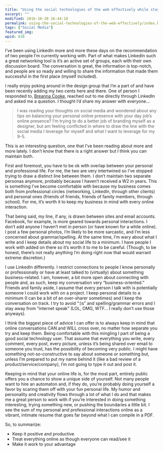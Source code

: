 ```yaml
---
title: "Using the social technologies of the web effectively while staying out of trouble"
excerpt: ""
modified: 2016-10-20 16:44:18
permalink: using-the-social-technologies-of-the-web-effectively/index.html
tags: ["Social Media"]
featured_img:
wpid: 636
---
```



I’ve been using LinkedIn more and more these days on the recommendation of two people I’m currently working with. Part of what makes LinkedIn such a great networking tool is it’s an active set of groups, each with their own discussion board. The conversation is great, the information is top-notch, and people are so ready and willing to share the information that made them successful in the first place (myself included).

I really enjoy poking around in the design group that I’m a part of and have been recently adding my two cents here and there. One of person I responded to, [Breanna Cooke](http://www.breannacooke.com/), reached out to me directly through LinkedIn and asked me a question. I thought I’d share my answer with everyone…

> I was reading your thoughts on social media and wondered about any tips on balancing your personal online presence with your day job’s online presence? I’m trying to do a better job of branding myself as a designer, but am feeling conflicted in where to draw the line with the social media I leverage for myself and what I want to leverage for my 9-5.

This is an interesting question, one that I’ve been reading about more and more lately. I don’t know that there is a right answer but I think you can maintain both.

First and foremost, you have to be ok with overlap between your personal and professional life. For me, the two are very intertwined so I’ve stopped trying to draw a distinct line between them. I don’t maintain two separate personas anymore, probably because I haven’t received a W2 in years. This is something I’ve become comfortable with because my business comes both from professional circles (networking, LinkedIn, through other clients) and personal ones (friends of friends, friends of family members, through school). For me, it’s worth it to keep my business in mind with every online interaction.

That being said, my line, if any, is drawn between sites and email accounts. Facebook, for example, is more geared towards personal interactions. I don’t add anyone I haven’t met in person (or have known for a while online). I post a few personal photos, I’m likely to be more sarcastic, and I’m less concerned about grammar/spelling. At the same time, I’m wary about what I write and I keep details about my social life to a minimum. I have people I work with added on there so it’s worth it to me to be careful. (Though, to be honest, there’s not really anything I’m doing right now that would warrant extreme discretion.)

I use LinkedIn differently. I restrict connections to people I know personally or professionally or have at least talked to (virtually) about something business-related. I am, however, a bit more open about connecting with people and, as such, keep my conversation very “business-oriented.” Friends and family aside, I assume that every person I talk with is potentially someone I could work with on a project. I keep personal details to a minimum (I can be a bit of an over-sharer sometimes) and I keep the conversation on track. I try to avoid “:)s” and spelling/grammar errors and I stay away from “internet speak” (LOL, OMG, WTF… I really don’t use those anyways).

I think the biggest piece of advice I can offer is to always keep in mind that online conversations CAN and WILL cross over, no matter how separate you try and keep them. Being comfortable with this mingling I part of being a good social technology user. That assume that everything you write, every comment, every post, every picture, unless it’s being shared over email to someone you trust, has the possibility of becoming very public. I might have something not-so-constructive to say about someone or something but, unless I’m prepared to put my name behind it (like a bad review of a product/service/company), I’m not going to type it out and post it.

Keeping in mind that your online life is, for the most part, entirely public offers you a chance to show a unique side of yourself. Not many people want to hire an automaton and, if they do, you’re probably doing yourself a favor by scaring them off with your fun personal life. My humor and personality and creativity flows through a lot of what I do and that makes me a great person to work with if you’re interested in doing something interesting, trying something new, or pushing the boundaries a little bit. I see the sum of my personal and professional interactions online as a vibrant, intimate resume that goes far beyond what I can compile in a PDF.

So, to summarize:

- Keep it positive and productive
- Treat everything online as though everyone can read/see it
- Make it work to your advantage
